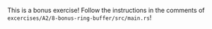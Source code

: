 This is a bonus exercise! Follow the instructions in the comments of
`excercises/A2/8-bonus-ring-buffer/src/main.rs`!
